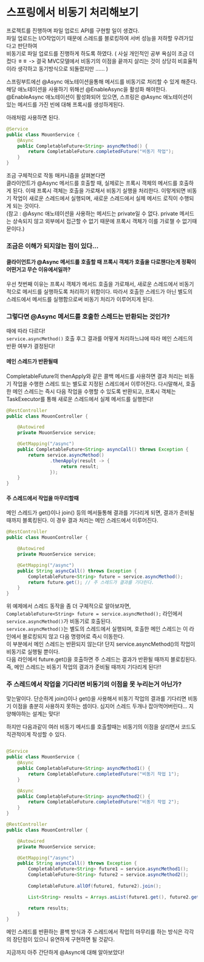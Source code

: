 # 스프링에서 비동기 처리해보기

프로젝트를 진행하며 파일 업로드 API를 구현할 일이 생겼다.  
파일 업로드는 I/O작업이기 때문에 스레드를 블로킹하여 서버 성능을 저하할 우려가있다고 판단하여  
비동기로 파일 업로드를 진행하게 하도록 하였다. ( 사실 개인적인 공부 욕심이 조금 더 컸다 ㅎㅎ -> 결국 MVC모델에서 비동기의 이점을 끝까지 살리는 것이 상당히 비효율적이라 생각하고 동기방식으로 되돌렸지만 ...... )

스프링부트에선 @Async 애노테이션을통해 메서드를 비동기로 처리할 수 있게 해준다.  
해당 애노테이션을 사용하기 위해선 @EnableAsync을 활성화 해야한다.  
@EnableAsync 애노테이션이 활성화되어 있으면, 스프링은 @Async 애노테이션이 있는 메서드를 가진 빈에 대해 프록시를 생성하게된다.  

아래처럼 사용하면 된다.
```java
@Service
public class MouonService {
    @Async
    public CompletableFuture<String> asyncMethod() {
        return CompletableFuture.completedFuture("비동기 작업");
    }
}
```

조금 구체적으로 작동 매커니즘을 살펴본다면  
클라이언트가 @Async 메서드를 호출할 때, 실제로는 프록시 객체의 메서드를 호출하게 된다. 
이때 프록시 객체는 호출을 가로채서 비동기 실행을 처리한다.
이렇게되면 비동기 작업이 새로운 스레드에서 실행되며, 새로운 스레드에서 
실제 메서드 로직이 수행되게 되는 것이다.  
(참고 : @Async 애노테이션을 사용하는 메서드는 private일 수 없다. 
private 메서드는 상속되지 않고 외부에서 접근할 수 없기 때문에 프록시 객체가 이를 가로챌 수 없기때문이다.)

### 조금은 이해가 되지않는 점이 있다...

#### 클라이언트가 @Async 메서드를 호출할 때 프록시 객체가 호출을 다로챈다는게 정확이 어떤거고 무슨 이유에서일까?

우선 첫번째 이유는 프록시 객체가 메서드 호출을 가로채서, 
새로운 스레드에서 비동기적으로 메서드를 실행하도록 처리하기 위함이다.
따라서 호출한 스레드가 아닌 별도의 스레드에서 메서드를 실행함으로써 비동기 처리가 이루어지게 된다.

### 그렇다면 @Async 메서드를 호출한 스레드는 반환되는 것인가?  
  
때에 따라 다르다!  
`service.asyncMethod()` 호출 후그 결과를 어떻게 처리하느냐에 따라 메인 스레드의 반환 여부가 결정된다!

#### 메인 스레드가 반환될때
CompletableFuture의 thenApply와 같은 콜백 메서드를 사용하면 결과 처리는 
비동기 작업을 수행한 스레드 또는 별도로 지정된 스레드에서 이루어진다. 
다시말해서, 
호출한 메인 스레드는 즉시 다음 작업을 수행할 수 있도록 반환되고, 
프록시 객체는 TaskExecutor를 통해 새로운 스레드에서 실제 메서드를 실행한다!
```java
@RestController
public class MouonController {

    @Autowired
    private MouonService service;

    @GetMapping("/async")
    public CompletableFuture<String> asyncCall() throws Exception {
        return service.asyncMethod()
                .thenApply(result -> {
                    return result;
                });
    }
}

```
#### 주 스레드에서 작업을 마무리할때

메인 스레드가 get()이나 join() 등의 메서들통해 결과를 기다리게 되면,
결과가 준비될 때까지 블록킹된다. 
이 경우 결과 처리는 메인 스레드에서 이루어진다.


```java
@RestController
public class MouonController {

    @Autowired
    private MouonService service;

    @GetMapping("/async")
    public String asyncCall() throws Exception {
        CompletableFuture<String> future = service.asyncMethod();
        return future.get(); // 주 스레드가 결과를 기다린다.
    }
}

```

위 예제에서 스레드 동작을 좀 더 구체적으로 알아보자면, `CompletableFuture<String> future = service.asyncMethod();` 라인에서 `service.asyncMethod()`가 비동기로 호출된다.  
`service.asyncMethod()`는 별도의 스레드에서 실행되며, 호출한 메인 스레드는 이 라인에서 블로킹되지 않고 다음 명령어로 즉시 이동한다.  
이 부분에서 메인 스레드는 반환되지 않는다! 단지 service.asyncMethod()의 작업이 비동기로 실행될 뿐이다.  
다음 라인에서 future.get()을 호출하면 주 스레드는 결과가 반환될 때까지 블로킹된다.  
즉, 메인 스레드는 비동기 작업의 결과가 준비될 때까지 기다리게 된다!!


### 주 스레드에서 작업을 기다리면 비동기의 이점을 못 누리는거 아닌가?

맞는말이다. 단순하게 join()이나 get()을 사용해서 
비동기 작업의 결과를 기다리면 
비동기 이점을 충분히 사용하지 못하는 셈이다.
심지어 스레드 두개나 잡아먹어버린다... 지양해야하는 설계는 맞다!

하지만 다음과같이 여러 비동기 메서드를 호출할때는 비동기의 이점을 살리면서
코드도 직관적이게 작성할 수 있다.

```java

@Service
public class MouonService {
    @Async
    public CompletableFuture<String> asyncMethod1() {
        return CompletableFuture.completedFuture("비동기 작업 1");
    }

    @Async
    public CompletableFuture<String> asyncMethod2() {
        return CompletableFuture.completedFuture("비동기 작업 2");
    }
}

@RestController
public class MouonController {

    @Autowired
    private MouonService service;

    @GetMapping("/async")
    public String asyncCall() throws Exception {
        CompletableFuture<String> future1 = service.asyncMethod1();
        CompletableFuture<String> future2 = service.asyncMethod2();
        
        CompletableFuture.allOf(future1, future2).join();

        List<String> results = Arrays.asList(future1.get(), future2.get());

        return results; 
    }
}

```

메인 스레드를 반환하는 콜백 방식과 주 스레드에서 작업의 마무리를 하는 방식은 각각의 장단점이 있으니 유연하게
구현하면 될 것같다.


지금까지 아주 간단하게 @Async에 대해 알아보았다!
